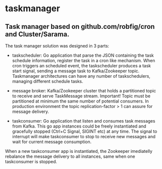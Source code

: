 # taskmanager

## Task manager based on github.com/robfig/cron and Cluster/Sarama.

The task manager solution was designed in 3 parts:

- taskscheduler:
Go application that parse the JSON containing the task schedule information, register the task in a cron like mechanism. When cron triggers an scheduled event, the taskscheduler produces a task start signal, sending a message task to Kafka/Zookeeper topic. Taskmanager architectures can have any number of taskschedulers, managing different schedule tasks.

- message broker: 
Kafka/Zookeeper cluster that holds a partitioned topic to receive and serve TaskMessage stream. Important! Topic must be partitioned at minimum the same number of potential consumers. In production environment the topic replication-factor > 1 can assure for message delivery.

- taskconsumer:
Go application that listen and consumes task messages from Kafka. This go app instances could be freely instantiated and gracefully stopped (Ctrl+C Signal, SIGINT etc) at any time. The signal to interrupt will make taskconsumer to stop to receive new messages and wait for current message consumption.

When a new taskconsumer app is instantiated, the Zookeeper imediatelly rebalance the message delivery to all instances, same when one taskconsumer is stopped.


